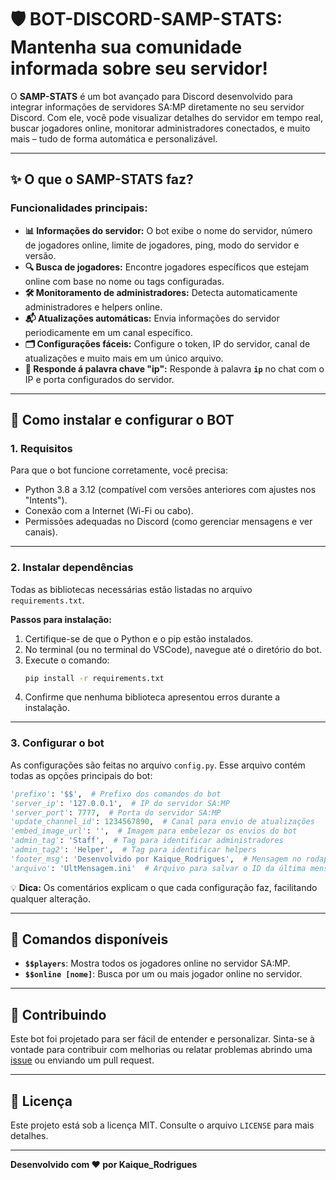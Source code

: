 # 🛡️ BOT-DISCORD-SAMP-STATS: Mantenha sua comunidade informada sobre seu servidor!

O **SAMP-STATS** é um bot avançado para Discord desenvolvido para integrar informações de servidores SA:MP diretamente no seu servidor Discord. Com ele, você pode visualizar detalhes do servidor em tempo real, buscar jogadores online, monitorar administradores conectados, e muito mais – tudo de forma automática e personalizável.

---

## ✨ **O que o SAMP-STATS faz?**

### Funcionalidades principais:
- **📊 Informações do servidor:** O bot exibe o nome do servidor, número de jogadores online, limite de jogadores, ping, modo do servidor e versão.
- **🔍 Busca de jogadores:** Encontre jogadores específicos que estejam online com base no nome ou tags configuradas.
- **🛠️ Monitoramento de administradores:** Detecta automaticamente administradores e helpers online.
- **📬 Atualizações automáticas:** Envia informações do servidor periodicamente em um canal específico.
- **🗂️ Configurações fáceis:** Configure o token, IP do servidor, canal de atualizações e muito mais em um único arquivo.
- **🌟 Responde á palavra chave "ip":**  Responde à palavra **`ip`** no chat com o IP e porta configurados do servidor.
  
---

## 🚀 **Como instalar e configurar o BOT**

### **1. Requisitos**
Para que o bot funcione corretamente, você precisa:
- Python 3.8 a 3.12 (compatível com versões anteriores com ajustes nos "Intents").
- Conexão com a Internet (Wi-Fi ou cabo).
- Permissões adequadas no Discord (como gerenciar mensagens e ver canais).

---

### **2. Instalar dependências**
Todas as bibliotecas necessárias estão listadas no arquivo `requirements.txt`.

**Passos para instalação:**
1. Certifique-se de que o Python e o pip estão instalados.
2. No terminal (ou no terminal do VSCode), navegue até o diretório do bot.
3. Execute o comando:
   ```bash
   pip install -r requirements.txt
   ```
4. Confirme que nenhuma biblioteca apresentou erros durante a instalação.

---

### **3. Configurar o bot**
As configurações são feitas no arquivo `config.py`. Esse arquivo contém todas as opções principais do bot:

```python
'prefixo': '$$',  # Prefixo dos comandos do bot
'server_ip': '127.0.0.1',  # IP do servidor SA:MP
'server_port': 7777,  # Porta do servidor SA:MP
'update_channel_id': 1234567890,  # Canal para envio de atualizações
'embed_image_url': '',  # Imagem para embelezar os envios do bot
'admin_tag': 'Staff',  # Tag para identificar administradores
'admin_tag2': 'Helper',  # Tag para identificar helpers
'footer_msg': 'Desenvolvido por Kaique_Rodrigues',  # Mensagem no rodapé dos embeds
'arquivo': 'UltMensagem.ini'  # Arquivo para salvar o ID da última mensagem enviada
```

💡 **Dica:** Os comentários explicam o que cada configuração faz, facilitando qualquer alteração.

---

## 🔧 **Comandos disponíveis**

- **`$$players`**: Mostra todos os jogadores online no servidor SA:MP.
- **`$$online [nome]`**: Busca por um ou mais jogador online no servidor.

---


## 🤝 **Contribuindo**
Este bot foi projetado para ser fácil de entender e personalizar. Sinta-se à vontade para contribuir com melhorias ou relatar problemas abrindo uma [issue](https://github.com/seu-usuario/repositorio/issues) ou enviando um pull request.

---

## 📜 **Licença**
Este projeto está sob a licença MIT. Consulte o arquivo `LICENSE` para mais detalhes.

---

**Desenvolvido com ❤️ por Kaique_Rodrigues**
